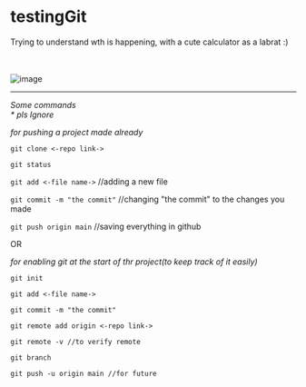 # testingGit
Trying to understand wth is happening, with a cute calculator as a labrat :)
<br>
<br>
<br>



![image](https://github.com/user-attachments/assets/3fad5203-95fb-47e4-8064-70f444896a98)



<hr>

_Some commands_  
_* pls Ignore_

_for pushing a project made already_

`git clone <-repo link->`

`git status`

`git add <-file name->` //adding a new file

`git commit -m "the commit"` //changing "the commit" to the changes you made

`git push origin main` //saving everything in github


OR

_for enabling git at the start of thr project(to keep track of it easily)_

`git init`

`git add <-file name->`

`git commit -m "the commit"`

`git remote add origin <-repo link->`

`git remote -v //to verify remote`

`git branch`

`git push -u origin main //for future`
